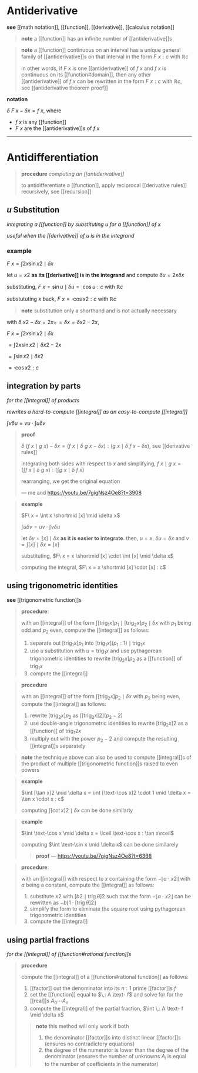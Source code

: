 # Antiderivative

**see** [[math notation]], [[function]], [[derivative]], [[calculus notation]]

> **note** a [[function]] has an infinite number of [[antiderivative]]s

> **note** a [[function]] continuous on an interval has a unique general family of [[antiderivative]]s on that interval in the form $F\ x : c$ with $\mathbb R c$
>
> in other words, if $F\ x$ is one [[antiderivative]] of $f\ x$ and $f\ x$ is continuous on its [[function#domain]], then any other [[antiderivative]] of $f\ x$ can be rewritten in the form $F\ x : c$ with $\mathbb R c$, see [[antiderivative theorem proof]]

**notation**

$\delta\ F\ x - \delta x = f\ x$, where

- $f\ x$ is any [[function]]
- $F\ x$ are the [[antiderivative]]s of $f\ x$

---

# Antidifferentiation

> **procedure** _computing an [[antiderivative]]_
>
> to antidifferentiate a [[function]], apply reciprocal [[derivative rules]] recursively, see [[recursion]]

## $u$ Substitution

_integrating a [[function]] by substituting $u$ for a [[function]] of $x$_

_useful when the [[derivative]] of $u$ is in the integrand_

### example

$F\ x = \int 2x\sin x2 \mid \delta x$

let $u = x2$ **as its [[derivative]] is in the integrand** and compute $\delta u = 2x \delta x$

substituting, $F\ x = \sin u \mid \delta u = \cdot \cos u : c$ with $\mathbb R c$

substututing $x$ back, $F\ x = \cdot \cos x2 : c$ with $\mathbb R c$

> **note** substitution only a shorthand and is not actually necessary

with $\delta\ x2 - \delta x = 2x =\!= \delta x = \delta x2 - 2x$,

$F\ x = \int 2x\sin x2 \mid \delta x$

$= \int 2x\sin x2 \mid \delta x2 - 2x$

$= \int \sin x2 \mid \delta x2$

$= \cdot \cos x2 : c$

## integration by parts

_for the [[integral]] of products_

_rewrites a hard-to-compute [[integral]] as an easy-to-compute [[integral]]_

$\int v \delta u = v u \cdot \int u \delta v$

> **proof**
>
> $\delta\ (f\ x \mid g\ x) - \delta x = (f\ x \mid \delta\ g\ x - \delta x) : (g\ x \mid \delta\ f\ x - \delta x)$, see [[derivative rules]]
>
> integrating both sides with respect to $x$ and simplifying, $f\ x \mid g\ x = (\int f\ x \mid \delta\ g\ x) : (\int g\ x \mid \delta\ f\ x)$
>
> rearranging, we get the original equation
>
> &mdash; me and <https://youtu.be/7gigNsz4Oe8?t=3908>

> **example**
>
> $F\ x = \int x \shortmid [x] \mid \delta x$
>
> $\int u \delta v = u v \cdot \int v \delta u$
>
> let $\delta v = [x] \mid \delta x$ **as it is easier to integrate**. then, $u = x$, $\delta u = \delta x$ and $v = \int [x] \mid \delta x = [x]$
>
> substituting, $F\ x = x \shortmid [x] \cdot \int [x] \mid \delta x$
>
> computing the integral, $F\ x = x \shortmid [x] \cdot [x] : c$

## using trigonometric identities

**see** [[trigonometric function]]s

> **procedure**:
>
> with an [[integral]] of the form $\int [\operatorname{trig_1} x]p_1 \mid [\operatorname{trig_2} x]p_2 \mid \delta x$ with $p_1$ being odd and $p_2$ even, compute the [[integral]] as follows:
>
> 1. separate out $[\operatorname{trig_1} x]p_1$ into $[\operatorname{trig_1} x](p_1 : 1) \mid \operatorname{trig_1} x$
> 2. use $u$ substitution with $u = \operatorname{trig_1} x$ and use pythagorean trigonometric identities to rewrite $[\operatorname{trig_2} x]p_2$ as a [[function]] of $\operatorname{trig_1} x$
> 3. compute the [[integral]]

> **procedure**
>
> with an [[integral]] of the form $\int [\operatorname{trig_2} x]p_2 \mid \delta x$ with $p_2$ being even, compute the [[integral]] as follows:
>
> 1. rewrite $[\operatorname{trig_2} x]p_2$ as $[[\operatorname{trig_2} x]2](p_2 - 2)$
> 2. use double-angle trigonometric identities to rewrite $[\operatorname{trig_2} x]2$ as a [[function]] of $\operatorname{trig_1} 2x$
> 3. multiply out with the power $p_2 - 2$ and compute the resulting [[integral]]s separately

> **note** the technique above can also be used to compute [[integral]]s of the product of multiple [[trigonometric function]]s raised to even powers

> **example**
>
> $\int [\tan x]2 \mid \delta x = \int [\text-\cos x]2 \cdot 1 \mid \delta x = \tan x \cdot x : c$
>
> computing $\int [\cot x]2 \mid \delta x$ can be done similarly

> **example**
>
> $\int \text-\cos x \mid \delta x = \lceil \text-\cos x : \tan x\rceil$
>
> computing $\int \text-\sin x \mid \delta x$ can be done similarely
>
> > **proof** &mdash; <https://youtu.be/7gigNsz4Oe8?t=6366>

> **procedure**:
>
> with an [[integral]] with respect to $x$ containing the form $-\lfloor a \cdot x2 \rfloor$ with $a$ being a constant, compute the [[integral]] as follows:
>
> 1. substitute $x2$ with $[b2 \mid \operatorname{trig} \theta]2$ such that the form $-\lfloor a \cdot x2 \rfloor$ can be rewritten as $-b\lfloor 1 \cdot [\operatorname{trig} \theta]2 \rfloor$
> 2. simplify the form to eliminate the square root using pythagorean trigonometric identities
> 3. compute the [[integral]]

## using partial fractions

_for the [[integral]] of [[function#rational function]]s_

> **procedure**
>
> compute the [[integral]] of a [[function#rational function]] as follows:
>
> 1. [[factor]] out the denominator into its $n : 1$ prime [[factor]]s $f$
> 2. set the [[function]] equal to $\,: A \text- f$ and solve for for the [[real]]s $A_0 \cdots A_n$
> 3. compute the [[integral]] of the partial fraction, $\int \,: A \text- f \mid \delta x$
>
> > **note** this method will only work if both
> >
> > 1. the denominator [[factor]]s into distinct linear [[factor]]s (ensures no contradictory equations)
> > 2. the degree of the numerator is lower than the degree of the denominator (ensures the number of unknowns $A_i$ is equal to the number of coefficients in the numerator)
